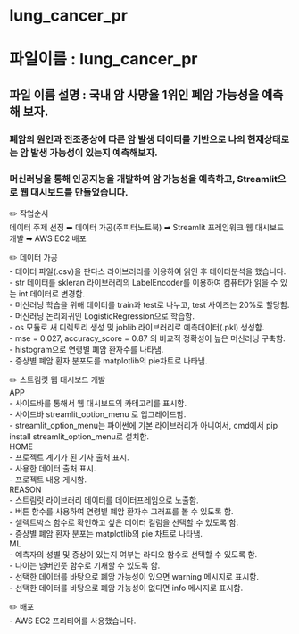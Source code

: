 # lung_cancer_pr

# 파일이름 : lung_cancer_pr
## 파일 이름 설명 : 국내 암 사망율 1위인 폐암 가능성을 예측해 보자.

### 폐암의 원인과 전조증상에 따른 암 발생 데이터를 기반으로 나의 현재상태로는 암 발생 가능성이 있는지 예측해보자.

### 머신러닝을 통해 인공지능을 개발하여 암 가능성을 예측하고, Streamlit으로 웹 대시보드를 만들었습니다.


✏️ 작업순서<br>
    데이터 주제 선정 ➡︎ 데이터 가공(주피터노트북) ➡︎ Streamlit 프레임워크 웹 대시보드 개발 ➡︎ AWS EC2 배포


✏️ 데이터 가공<br>
    - 데이터 파일(.csv)을 판다스 라이브러리를 이용하여 읽인 후 데이터분석을 했습니다.<br> 
    - str 데이터를 skleran 라이브러리의 LabelEncoder를 이용하여 컴퓨터가 읽을 수 있는 int 데이터로 변경함.<br>
    - 머신러닝 학습을 위해 데이터를 train과 test로 나누고, test 사이즈는 20%로 할당함.<br>
    - 머신러닝 논리회귀인 LogisticRegression으로 학습함.<br>
    - os 모듈로 새 디렉토리 생성 및 joblib 라이브러리로 예측데이터(.pkl) 생성함.<br>
    - mse = 0.027, accuracy_score = 0.87 의 비교적 정확성이 높은 머신러닝 구축함.<br>
    - histogram으로 연령별 폐암 환자수를 나타냄. <br>
    - 증상별 폐암 환자 분포도를 matplotlib의 pie차트로 나타냄.<br>    


✏️ 스트림릿 웹 대시보드 개발<br>
    APP<br>
    - 사이드바를 통해서 웹 대시보드의 카테고리를 표시함.<br>
    - 사이드바 streamlit_option_menu 로 업그레이드함.<br>
    - streamlit_option_menu는 파이썬에 기본 라이브러리가 아니여서, cmd에서 pip install streamlit_option_menu로 설치함.<br>
    HOME <br>
    - 프로젝트 계기가 된 기사 출처 표시.<br>
    - 사용한 데이터 출처 표시.<br>
    - 프로젝트 내용 게시함.<br>
    REASON<br>
    - 스트림릿 라이브러리 데이터를 데이터프레임으로 노출함.<br>
    - 버튼 함수를 사용하여 연령별 폐암 환자수 그래프를 볼 수 있도록 함.<br>
    - 셀렉트박스 함수로 확인하고 싶은 데이터 컬럼을 선택할 수 있도록 함.<br>
    - 증상별 폐암 환자 분포는 matplotlib의 pie 차트로 나타냄.<br>
    ML<br>
    - 예측자의 성별 및 증상이 있는지 여부는 라디오 함수로 선택할 수 있도록 함.<br>
    - 나이는 넘버인풋 함수로 기재할 수 있도록 함.<br>
    - 선택한 데이터를 바탕으로 폐암 가능성이 있으면 warning 메시지로 표시함.<br>
    - 선택한 데이터를 바탕으로 폐암 가능성이 없다면 info 메시지로 표시함.<br>


✏️ 배포<br>
    - AWS EC2 프리티어를 사용했습니다.


